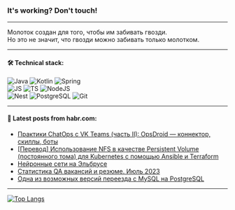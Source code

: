 ### It's working? Don't touch!

---
Молоток создан для того, чтобы им забивать гвозди. <br>
Но это не значит, что гвозди можно забивать только молотком.

---

#### 🛠️ Technical stack:

![Java](https://img.shields.io/badge/Java-informational?logo=Oracle&style=flat&logoColor=white&color=FF4500)
![Kotlin](https://img.shields.io/badge/Kotlin-informational?logo=Kotlin&style=flat&logoColor=white&color=774D97)
![Spring](https://img.shields.io/badge/SpringBoot-informational?logo=SpringBoot&style=flat&logoColor=white&color=6DB33F) <br>
![JS](https://img.shields.io/badge/JS-informational?logo=javaScript&style=flat&logoColor=black&color=F7Df1E)
![TS](https://img.shields.io/badge/TypeScript-informational?logo=typeScript&style=flat&logoColor=black&color=0667A8)
![NodeJS](https://img.shields.io/badge/NodeJS-informational?logo=node.js&style=flat&logoColor=white&color=70A760) <br>
![Nest](https://img.shields.io/badge/NestJS-informational?logo=NestJS&style=flat&logoColor=white&color=E0234E)
![PostgreSQL](https://img.shields.io/badge/PostgreSQL-informational?logo=PostgreSQL&style=flat&logoColor=white&color=DAA520)
![Git](https://img.shields.io/badge/Git-informational?logo=git&style=flat&logoColor=white&color=778899)

___

#### 💬 Latest posts from habr.com:

<!-- BLOG-POST-LIST:START -->
- [Практики ChatOps с VK Teams &lpar;часть II&rpar;: OpsDroid — коннектор, скиллы, боты](https://habr.com/ru/companies/vk/articles/750208/?utm_source=habrahabr&utm_medium=rss&utm_campaign=750208)
- [[Перевод] Использование NFS в качестве Persistent Volume &lpar;постоянного тома&rpar; для Kubernetes с помощью Ansible и Terraform](https://habr.com/ru/companies/southbridge/articles/751274/?utm_source=habrahabr&utm_medium=rss&utm_campaign=751274)
- [Нейронные сети на Эльбрусе](https://habr.com/ru/articles/752138/?utm_source=habrahabr&utm_medium=rss&utm_campaign=752138)
- [Статистика QA вакансий и резюме. Июль 2023](https://habr.com/ru/articles/752030/?utm_source=habrahabr&utm_medium=rss&utm_campaign=752030)
- [Одна из возможных версий переезда с MySQL на PostgreSQL](https://habr.com/ru/articles/742552/?utm_source=habrahabr&utm_medium=rss&utm_campaign=742552)
<!-- BLOG-POST-LIST:END -->

---
[![Top Langs](https://github-readme-stats-git-master-advtsetting-gmailcom.vercel.app/api/top-langs/?username=zloylis&langs_count=10&hide_title=false&title_color=e6edf3&size_weight=0.5&count_weight=0.5&layout=compact&hide_border=true&theme=dracula)](https://github.com/zloylis)

<!-- ![GitHub stats](https://github-readme-stats-git-master-advtsetting-gmailcom.vercel.app/api?username=zloylis&show_icons=true&hide_border=true&theme=dracula&hide_title=true&include_all_commits=true&count_private=true&hide=contribs&hide_rank=true) -->
